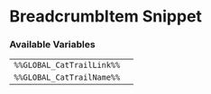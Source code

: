 # BreadcrumbItem Snippet

### Available Variables
|||
|---|---|
| `%%GLOBAL_CatTrailLink%%` |
| `%%GLOBAL_CatTrailName%%` |
